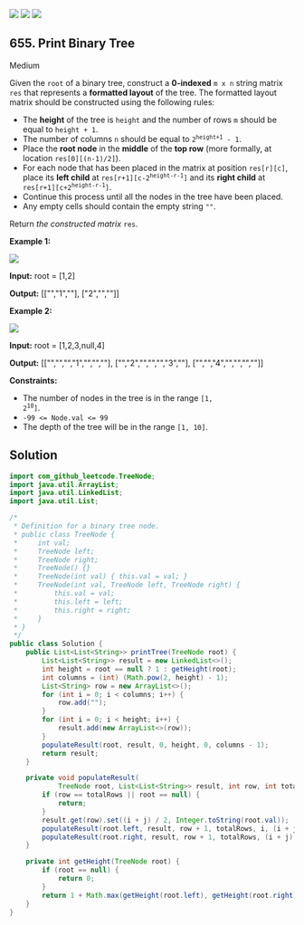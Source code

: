 [![](https://img.shields.io/github/stars/javadev/LeetCode-in-Java?label=Stars&style=flat-square)](https://github.com/javadev/LeetCode-in-Java)
[![](https://img.shields.io/github/forks/javadev/LeetCode-in-Java?label=Fork%20me%20on%20GitHub%20&style=flat-square)](https://github.com/javadev/LeetCode-in-Java/fork)
[![](https://img.shields.io/badge/-LeetCode%20in%20Kotlin-blue?style=flat-square)](https://github.com/javadev/LeetCode-in-Kotlin)

## 655\. Print Binary Tree

Medium

Given the `root` of a binary tree, construct a **0-indexed** `m x n` string matrix `res` that represents a **formatted layout** of the tree. The formatted layout matrix should be constructed using the following rules:

*   The **height** of the tree is `height` and the number of rows `m` should be equal to `height + 1`.
*   The number of columns `n` should be equal to <code>2<sup>height+1</sup> - 1</code>.
*   Place the **root node** in the **middle** of the **top row** (more formally, at location `res[0][(n-1)/2]`).
*   For each node that has been placed in the matrix at position `res[r][c]`, place its **left child** at <code>res[r+1][c-2<sup>height-r-1</sup>]</code> and its **right child** at <code>res[r+1][c+2<sup>height-r-1</sup>]</code>.
*   Continue this process until all the nodes in the tree have been placed.
*   Any empty cells should contain the empty string `""`.

Return _the constructed matrix_ `res`.

**Example 1:**

![](https://assets.leetcode.com/uploads/2021/05/03/print1-tree.jpg)

**Input:** root = [1,2]

**Output:** [["","1",""], ["2","",""]]

**Example 2:**

![](https://assets.leetcode.com/uploads/2021/05/03/print2-tree.jpg)

**Input:** root = [1,2,3,null,4]

**Output:** [["","","","1","","",""], ["","2","","","","3",""], ["","","4","","","",""]]

**Constraints:**

*   The number of nodes in the tree is in the range <code>[1, 2<sup>10</sup>]</code>.
*   `-99 <= Node.val <= 99`
*   The depth of the tree will be in the range `[1, 10]`.

## Solution

```java
import com_github_leetcode.TreeNode;
import java.util.ArrayList;
import java.util.LinkedList;
import java.util.List;

/*
 * Definition for a binary tree node.
 * public class TreeNode {
 *     int val;
 *     TreeNode left;
 *     TreeNode right;
 *     TreeNode() {}
 *     TreeNode(int val) { this.val = val; }
 *     TreeNode(int val, TreeNode left, TreeNode right) {
 *         this.val = val;
 *         this.left = left;
 *         this.right = right;
 *     }
 * }
 */
public class Solution {
    public List<List<String>> printTree(TreeNode root) {
        List<List<String>> result = new LinkedList<>();
        int height = root == null ? 1 : getHeight(root);
        int columns = (int) (Math.pow(2, height) - 1);
        List<String> row = new ArrayList<>();
        for (int i = 0; i < columns; i++) {
            row.add("");
        }
        for (int i = 0; i < height; i++) {
            result.add(new ArrayList<>(row));
        }
        populateResult(root, result, 0, height, 0, columns - 1);
        return result;
    }

    private void populateResult(
            TreeNode root, List<List<String>> result, int row, int totalRows, int i, int j) {
        if (row == totalRows || root == null) {
            return;
        }
        result.get(row).set((i + j) / 2, Integer.toString(root.val));
        populateResult(root.left, result, row + 1, totalRows, i, (i + j) / 2 - 1);
        populateResult(root.right, result, row + 1, totalRows, (i + j) / 2 + 1, j);
    }

    private int getHeight(TreeNode root) {
        if (root == null) {
            return 0;
        }
        return 1 + Math.max(getHeight(root.left), getHeight(root.right));
    }
}
```